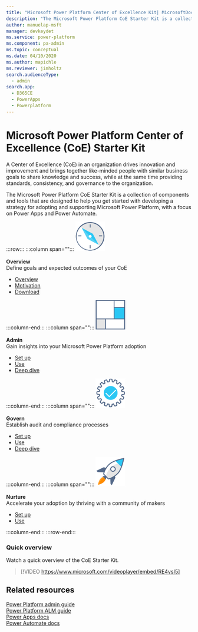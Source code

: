 ```yaml
---
title: "Microsoft Power Platform Center of Excellence Kit| MicrosoftDocs"
description: "The Microsoft Power Platform CoE Starter Kit is a collection of components and tools that are designed to help you get started with developing a strategy for adopting and supporting Microsoft Power Platform, with a focus on Power Apps and Power Automate"
author: manuelap-msft
manager: devkeydet
ms.service: power-platform
ms.component: pa-admin
ms.topic: conceptual
ms.date: 04/10/2020
ms.author: mapichle
ms.reviewer: jimholtz
search.audienceType: 
  - admin
search.app: 
  - D365CE
  - PowerApps
  - Powerplatform
---
```

# Microsoft Power Platform Center of Excellence (CoE) Starter Kit

A Center of Excellence (CoE) in an organization drives innovation and improvement and brings together like-minded people with similar business goals to share knowledge and success, while at the same time providing standards, consistency, and governance to the organization.

The Microsoft Power Platform CoE Starter Kit is a collection of components and tools that are designed to help you get started with developing a strategy for adopting and supporting Microsoft Power Platform, with a focus on Power Apps and Power Automate.

:::row:::
   :::column span="":::
      <img src="media/i_overview.svg" alt="Overview icon" width="80"/><br><br>**Overview** <br /> Define goals and expected outcomes of your CoE<Br><ul><li>[Overview](overview.md)</li><li>[Motivation](motivation.md)</li><li>[Download](<https://aka.ms/coestarterkitdownload>)</li></ul>
   :::column-end:::
   :::column span="":::
      <img src="media/i_dashboard.svg" alt="Overview icon" width="80"/><br><br>**Admin**  <br /> Gain insights into your Microsoft Power Platform adoption<br><ul><li>[Set up](setup-core-components.md)</li><li>[Use](core-components.md)</li><li>[Deep dive](power-bi.md)</li></ul>
   :::column-end:::
   :::column span="":::
      <img src="media/i_setup.svg" alt="Overview icon" width="80"/><br><br>**Govern** <br />   Establish audit and compliance processes <br><ul><li>[Set up](setup-governance-components.md)</li><li>[Use](governance-components.md)</li><li>[Deep dive](example-processes.md)</li></ul>
   :::column-end:::
   :::column span="":::
      <img src="media/i_get-started.svg" alt="Overview icon" width="80"/><br><br>**Nurture** <Br>Accelerate your adoption by thriving with a community of makers <br><ul><li>[Set up](setup-nurture-components.md)</li><li>[Use](nurture-components.md)</li></ul>
   :::column-end:::
:::row-end:::

### Quick overview

Watch a quick overview of the CoE Starter Kit.

> [!VIDEO https://www.microsoft.com/videoplayer/embed/RE4vsI5]

## Related resources
[Power Platform admin guide](/power-platform/admin/admin-documentation)<br/>
[Power Platform ALM guide](/power-platform/alm)<br/>
[Power Apps docs](https://docs.microsoft.com/powerapps)<br/>
[Power Automate docs](https://docs.microsoft.com/power-automate)
